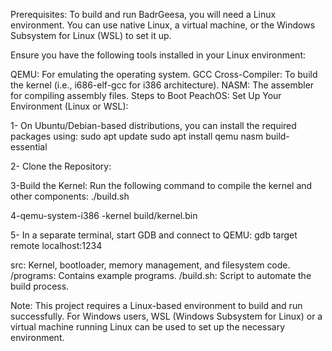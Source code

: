 Prerequisites:
To build and run BadrGeesa, you will need a Linux environment. You can use native Linux, a virtual machine, or the Windows Subsystem for Linux (WSL) to set it up.

Ensure you have the following tools installed in your Linux environment:

QEMU: For emulating the operating system.
GCC Cross-Compiler: To build the kernel (i.e., i686-elf-gcc for i386 architecture).
NASM: The assembler for compiling assembly files.
Steps to Boot PeachOS:
Set Up Your Environment (Linux or WSL):

1- On Ubuntu/Debian-based distributions, you can install the required packages using:
sudo apt update
sudo apt install qemu nasm build-essential


2- Clone the Repository:

3-Build the Kernel: Run the following command to compile the kernel and other components:
./build.sh


4-qemu-system-i386 -kernel build/kernel.bin


5- In a separate terminal, start GDB and connect to QEMU:
gdb
target remote localhost:1234

src: Kernel, bootloader, memory management, and filesystem code.
/programs: Contains example programs.
/build.sh: Script to automate the build process.


Note:
This project requires a Linux-based environment to build and run successfully. For Windows users, WSL (Windows Subsystem for Linux) or a virtual machine running Linux can be used to set up the necessary environment.
